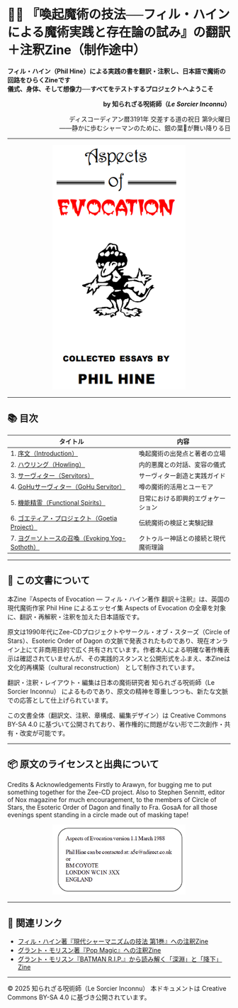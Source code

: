 
# 🧙‍♂️ 『喚起魔術の技法──フィル・ハインによる魔術実践と存在論の試み』の翻訳＋注釈Zine（制作途中）

**フィル・ハイン（Phil Hine）による実践の書を翻訳・注釈し、日本語で魔術の回路をひらくZineです**  
**儀式、身体、そして想像力──すべてをテストするプロジェクトへようこそ**  

<div align="right">

**by 知られざる呪術師（*Le Sorcier Inconnu*）**

ディスコーディアン暦3191年 交差する道の祝日 第9火曜日<br>
――静かに歩むシャーマンのために、銀の葉🍃が舞い降りる日

</div>

---
<div align="center">
 <img src="hine_evocation.png" width="300">
</div>

---

## 📚 目次

| タイトル | 内容 |
|------------|-----------|
| 1. [序文（Introduction）](01_introduction.md)| 喚起魔術の出発点と著者の立場 | 
| 2. [ハウリング（Howling）](02_howling.md) | 内的悪魔との対話、変容の儀式 |
| 3. [サーヴィター（Servitors）](03_servitors.md) | サーヴィター創造と実践ガイド | 
| 4. [GoHuサーヴィター（GoHu Servitor）](04_gohu_servitor.md)| 噂の魔術的活用とユーモア | 
| 5. [機能精霊（Functional Spirits）](05_functional_spirits.md) | 日常における即興的エヴォケーション | 
| 6. [ゴエティア・プロジェクト（Goetia Project）](06_goetia_project.md) | 伝統魔術の検証と実験記録 |
| 7. [ヨグ＝ソトースの召喚（Evoking Yog-Sothoth）](07_evoking_yog_sothoth.md) | クトゥルー神話との接続と現代魔術理論 | 

---

## 📄 この文書について

本Zine『Aspects of Evocation ― フィル・ハイン著作 翻訳＋注釈』は、英国の現代魔術作家 Phil Hine によるエッセイ集 Aspects of Evocation の全章を対象に、翻訳・再解釈・注釈を加えた日本語版です。

原文は1990年代にZee-CDプロジェクトやサークル・オブ・スターズ（Circle of Stars）、Esoteric Order of Dagon の文脈で発表されたものであり、現在オンライン上にて非商用目的で広く共有されています。作者本人による明確な著作権表示は確認されていませんが、その実践的スタンスと公開形式をふまえ、本Zineは 文化的再構築（cultural reconstruction） として制作されています。

翻訳・注釈・レイアウト・編集は日本の魔術研究者 知られざる呪術師（Le Sorcier Inconnu） によるものであり、原文の精神を尊重しつつも、新たな文脈での応答として仕上げられています。

この文書全体（翻訳文、注釈、章構成、編集デザイン）は Creative Commons BY-SA 4.0 に基づいて公開されており、著作権的に問題がない形で二次創作・共有・改変が可能です。

---

## 📦 原文のライセンスと出典について

Credits & Acknowledgements
Firstly to Arawyn, for bugging me to put something together
for the Zee-CD project. Also to Stephen Sennitt, editor of Nox
magazine for much encouragement, to the members of Circle of
Stars, the Esoteric Order of Dagon and finally to Fra. GosaA for all
those evenings spent standing in a circle made out of masking
tape!

<div align="center">
 <img src="hine_evocation_pic_002.png" width="300">
</div>

---

## 🔗 関連リンク

- [フィル・ハイン著『現代シャーマニズムの技法 第1巻』への注釈Zine](https://github.com/ravensgate-tux/hine_modern_shamanism/blob/main/README.md)
- [グラント・モリスン著『Pop Magic』への注釈Zine](https://github.com/ravensgate-tux/pop_magic_annotation/blob/main/README.md)
- [グラント・モリスン『BATMAN R.I.P.』から読み解く「深淵」と「降下」Zine](https://github.com/ravensgate-tux/batman_rip_zine/blob/main/README.md)

----

© 2025 知られざる呪術師（Le Sorcier Inconnu）
本ドキュメントは Creative Commons BY-SA 4.0 に基づき公開されています。
